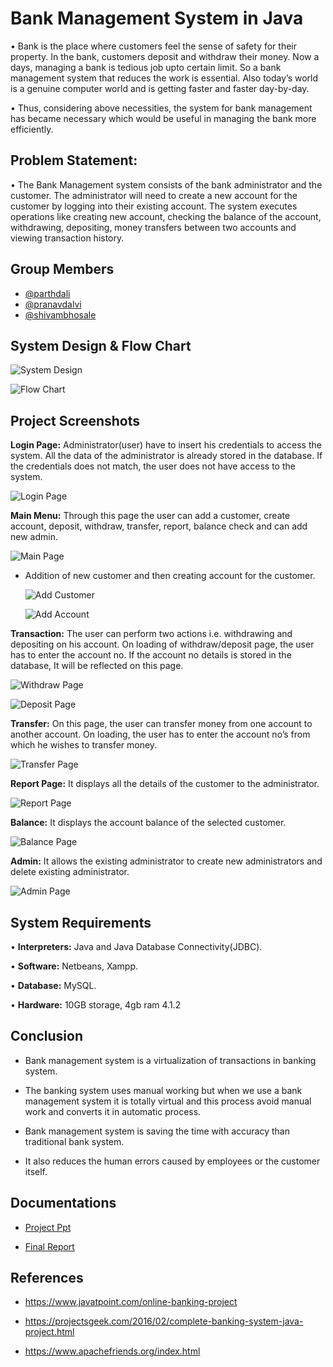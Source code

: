 # Bank Management System in Java

• Bank is the place where customers feel the sense of safety for their property.
In the bank, customers deposit and withdraw their money. Now a days, managing a bank
is tedious job upto certain limit. So a bank management system that reduces
the work is essential. Also today’s world is a genuine computer world and is
getting faster and faster day-by-day. 

• Thus, considering above necessities, the system for bank management has
became necessary which would be useful in managing the bank more
efficiently.

## Problem Statement:
• The Bank Management system consists of the bank administrator and
the customer. The administrator will need to create a new account for
the customer by logging into their existing account. The system executes operations like creating new account, checking
the balance of the account, withdrawing, depositing, money transfers
between two accounts and viewing transaction history.




## Group Members

 - [@parthdali](https://github.com/parthd06)
 - [@pranavdalvi](https://github.com/PRANAVD-10)
 - [@shivambhosale](https://github.com/ShivamB10)


## System Design & Flow Chart

![System Design]()

![Flow Chart]()

## Project Screenshots
**Login Page:**
Administrator(user) have to insert his credentials to access the system. All the
data of the administrator is already stored in the database. If the credentials does not match, the
user does not have access to the system. 

![Login Page]()

**Main Menu:** 
Through this page the user can add a customer, create account, deposit,
withdraw, transfer, report, balance check and can add new admin.

![Main Page]()

- Addition of new customer and then creating account for the customer.

  ![Add Customer]()

  ![Add Account]()

**Transaction:** 
The user can perform two actions i.e. withdrawing and depositing on his
account. On loading of withdraw/deposit page, the user has to enter the account no. If the account no
details is stored in the database, It will be reflected on this page. 

![Withdraw Page]()

![Deposit Page]()

**Transfer:**
On this page, the user can transfer money from one account to another account.
On loading, the user has to enter the account no’s from which he wishes to transfer money.

![Transfer Page]()

**Report Page:** It displays all the details of the customer to the administrator.

![Report Page]()

**Balance:** It displays the account balance of the selected customer.

![Balance Page]()

**Admin:** 
It allows the existing administrator to create new administrators and delete existing
administrator.

![Admin Page]()







## System Requirements

• **Interpreters:** Java and Java Database Connectivity(JDBC).

• **Software:** Netbeans, Xampp.

• **Database:** MySQL.

• **Hardware:** 10GB storage, 4gb ram 4.1.2


## Conclusion

- Bank management system is a virtualization of transactions in banking system. 

- The banking system uses manual working but when we use a bank management system it is totally virtual and this process avoid manual work and converts it in automatic process. 

- Bank management system is saving the time with accuracy than traditional bank system.

- It also reduces the human errors caused by employees or the customer itself.


## Documentations

- [Project Ppt]()

- [Final Report]()



## References

- https://www.javatpoint.com/online-banking-project

- https://projectsgeek.com/2016/02/complete-banking-system-java-project.html

- https://www.apachefriends.org/index.html

